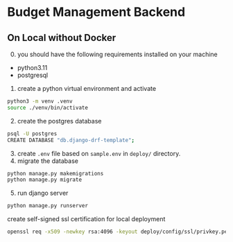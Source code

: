 # Budget Management Backend

## On Local without Docker

0. you should have the following requirements installed on your machine
- python3.11
- postgresql

1. create a python virtual environment and activate
```bash
python3 -m venv .venv
source ./venv/bin/activate
```
2. create the postgres database
```bash
psql -U postgres
CREATE DATABASE "db.django-drf-template";
``` 
3. create `.env` file based on `sample.env` in `deploy/` directory.
4. migrate the database
```bash
python manage.py makemigrations
python manage.py migrate
```
5. run django server
```bash
python manage.py runserver
```



create self-signed ssl certification for local deployment
```bash
openssl req -x509 -newkey rsa:4096 -keyout deploy/config/ssl/privkey.pem -out deploy/config/ssl/fullchain.pem -days 365 -nodes
``` 